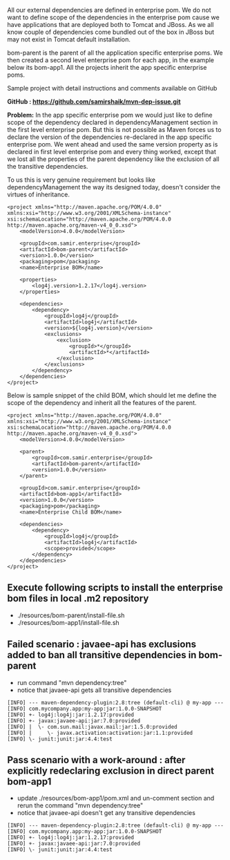 All our external dependencies are defined in enterprise pom. We do not want to define scope of the dependencies in the enterprise pom cause we have applications that are deployed both to Tomcat and JBoss. As we all know couple of dependencies come bundled out of the box in JBoss but may not exist in Tomcat default installation. 

bom-parent is the parent of all the application specific enterprise poms. We then created a second level enterprise pom for each app, in the example below its bom-app1. All the projects inherit the app specific enterprise poms.

Sample project with detail instructions and comments available on GitHub

**GitHub : https://github.com/samirshaik/mvn-dep-issue.git**

**Problem:**
In the app specific enterprise pom we would just like to define scope of the dependency declared in dependencyManagement section in the first level enterprise pom. But this is not possible as Maven forces us to declare the version of the dependencies re-declared in the app specific enterprise pom. We went ahead and used the same version property as is declared in first level enterprise pom and every thing worked, except that we lost all the properties of the parent dependency like the exclusion of all the transitive dependencies. 

To us this is very genuine requirement but looks like dependencyManagement the way its designed today, doesn't consider the virtues of inheritance.

    <project xmlns="http://maven.apache.org/POM/4.0.0" xmlns:xsi="http://www.w3.org/2001/XMLSchema-instance" xsi:schemaLocation="http://maven.apache.org/POM/4.0.0 http://maven.apache.org/maven-v4_0_0.xsd">
    	<modelVersion>4.0.0</modelVersion>
    
    	<groupId>com.samir.enterprise</groupId>
    	<artifactId>bom-parent</artifactId>
    	<version>1.0.0</version>
    	<packaging>pom</packaging>
    	<name>Enterprise BOM</name>
    
    	<properties>
    		<log4j.version>1.2.17</log4j.version>
    	</properties>
    
    	<dependencies>
    		<dependency>
    			<groupId>log4j</groupId>
    			<artifactId>log4j</artifactId>
    			<version>${log4j.version}</version>
    			<exclusions>
    				<exclusion>
    					<groupId>*</groupId>
    					<artifactId>*</artifactId>
    				</exclusion>
    			</exclusions>
    		</dependency>
    	</dependencies>
    </project>

Below is sample snippet of the child BOM, which should let me define the scope of the dependency and inherit all the features of the parent. 

    <project xmlns="http://maven.apache.org/POM/4.0.0" xmlns:xsi="http://www.w3.org/2001/XMLSchema-instance" xsi:schemaLocation="http://maven.apache.org/POM/4.0.0 http://maven.apache.org/maven-v4_0_0.xsd">
    	<modelVersion>4.0.0</modelVersion>
    
    	<parent>
    		<groupId>com.samir.enterprise</groupId>
    		<artifactId>bom-parent</artifactId>
    		<version>1.0.0</version>
    	</parent>
    	
    	<groupId>com.samir.enterprise</groupId>
    	<artifactId>bom-app1</artifactId>
    	<version>1.0.0</version>
    	<packaging>pom</packaging>
    	<name>Enterprise Child BOM</name>
    
    	<dependencies>
    		<dependency>
    			<groupId>log4j</groupId>
    			<artifactId>log4j</artifactId>
    			<scope>provided</scope>
    		</dependency>
    	</dependencies>
    </project>


## Execute following scripts to install the enterprise bom files in local .m2 repository
- ./resources/bom-parent/install-file.sh
- ./resources/bom-app1/install-file.sh

## Failed scenario : javaee-api has exclusions added to ban all transitive dependencies in bom-parent
- run command "mvn dependency:tree"
- notice that javaee-api gets all transitive dependencies
```
[INFO] --- maven-dependency-plugin:2.8:tree (default-cli) @ my-app ---
[INFO] com.mycompany.app:my-app:jar:1.0.0-SNAPSHOT
[INFO] +- log4j:log4j:jar:1.2.17:provided
[INFO] +- javax:javaee-api:jar:7.0:provided
[INFO] |  \- com.sun.mail:javax.mail:jar:1.5.0:provided
[INFO] |     \- javax.activation:activation:jar:1.1:provided
[INFO] \- junit:junit:jar:4.4:test
```

## Pass scenario with a work-around : after explicitly redeclaring exclusion in direct parent bom-app1
- update ./resources/bom-app1/pom.xml and un-comment <exclusions> section and rerun the command "mvn dependency:tree"
- notice that javaee-api doesn't get any transitive dependencies
```
[INFO] --- maven-dependency-plugin:2.8:tree (default-cli) @ my-app ---
[INFO] com.mycompany.app:my-app:jar:1.0.0-SNAPSHOT
[INFO] +- log4j:log4j:jar:1.2.17:provided
[INFO] +- javax:javaee-api:jar:7.0:provided
[INFO] \- junit:junit:jar:4.4:test
```
